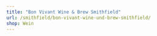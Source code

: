 ```yaml
---
title: "Bon Vivant Wine & Brew Smithfield"
url: /smithfield/bon-vivant-wine-und-brew-smithfield/
shop: Wein
---
```

